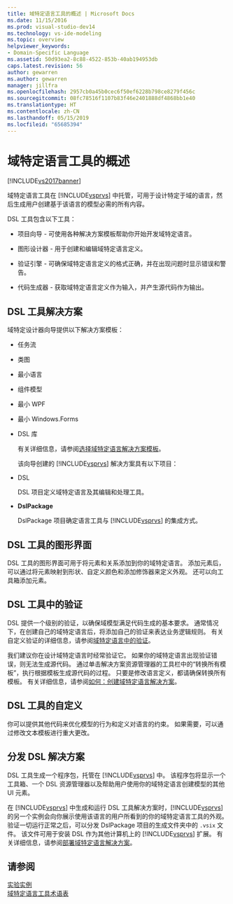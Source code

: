 ```yaml
---
title: 域特定语言工具的概述 | Microsoft Docs
ms.date: 11/15/2016
ms.prod: visual-studio-dev14
ms.technology: vs-ide-modeling
ms.topic: overview
helpviewer_keywords:
- Domain-Specific Language
ms.assetid: 50d93ea2-8c88-4522-853b-40ab194953db
caps.latest.revision: 56
author: gewarren
ms.author: gewarren
manager: jillfra
ms.openlocfilehash: 2957cb0a45b0cec6f50ef6228b798ce8279f456c
ms.sourcegitcommit: 08fc78516f1107b83f46e2401888df4868bb1e40
ms.translationtype: HT
ms.contentlocale: zh-CN
ms.lasthandoff: 05/15/2019
ms.locfileid: "65685394"
---
```

# <a name="overview-of-domain-specific-language-tools"></a>域特定语言工具的概述
[!INCLUDE[vs2017banner](../includes/vs2017banner.md)]

域特定语言工具在 [!INCLUDE[vsprvs](../includes/vsprvs-md.md)] 中托管，可用于设计特定于域的语言，然后生成用户创建基于该语言的模型必需的所有内容。  
  
 DSL 工具包含以下工具：  
  
- 项目向导 - 可使用各种解决方案模板帮助你开始开发域特定语言。  
  
- 图形设计器 - 用于创建和编辑域特定语言定义。  
  
- 验证引擎 - 可确保域特定语言定义的格式正确，并在出现问题时显示错误和警告。  
  
- 代码生成器 - 获取域特定语言定义作为输入，并产生源代码作为输出。  
  
## <a name="the-dsl-tools-solution"></a>DSL 工具解决方案  
 域特定设计器向导提供以下解决方案模板：  
  
- 任务流  
  
- 类图  
  
- 最小语言  
  
- 组件模型  
  
- 最小 WPF  
  
- 最小 Windows.Forms  
  
- DSL 库  
  
  有关详细信息，请参阅[选择域特定语言解决方案模板](../modeling/choosing-a-domain-specific-language-solution-template.md)。  
  
  该向导创建的 [!INCLUDE[vsprvs](../includes/vsprvs-md.md)] 解决方案具有以下项目：  
  
- DSL  
  
   DSL 项目定义域特定语言及其编辑和处理工具。  
  
- **DslPackage**  
  
   DslPackage 项目确定语言工具与 [!INCLUDE[vsprvs](../includes/vsprvs-md.md)] 的集成方式。  
  
## <a name="the-dsl-tools-graphical-interface"></a>DSL 工具的图形界面  
 DSL 工具的图形界面可用于将元素和关系添加到你的域特定语言。 添加元素后，可以通过将元素映射到形状、自定义颜色和添加修饰器来定义外观。 还可以向工具箱添加元素。  
  
## <a name="validation-in-dsl-tools"></a>DSL 工具中的验证  
 DSL 提供一个级别的验证，以确保域模型满足代码生成的基本要求。 通常情况下，在创建自己的域特定语言后，将添加自己的验证来表达业务逻辑规则。 有关自定义验证的详细信息，请参阅[域特定语言中的验证](../modeling/validation-in-a-domain-specific-language.md)。  
  
 我们建议你在设计域特定语言时经常验证它。 如果你的域特定语言出现验证错误，则无法生成源代码。 通过单击解决方案资源管理器的工具栏中的“转换所有模板”，执行根据模板生成源代码的过程。 只要是修改语言定义，都请确保转换所有模板。 有关详细信息，请参阅[如何：创建域特定语言解决方案](../modeling/how-to-create-a-domain-specific-language-solution.md)。  
  
## <a name="customization-of-dsl-tools"></a>DSL 工具的自定义  
 你可以提供其他代码来优化模型的行为和定义对语言的约束。 如果需要，可以通过修改文本模板进行重大更改。  
  
## <a name="distributing-your-dsl-solution"></a>分发 DSL 解决方案  
 DSL 工具生成一个程序包，托管在 [!INCLUDE[vsprvs](../includes/vsprvs-md.md)] 中。 该程序包将显示一个工具箱、一个 DSL 资源管理器以及帮助用户使用你的域特定语言创建模型的其他 UI 元素。  
  
 在 [!INCLUDE[vsprvs](../includes/vsprvs-md.md)] 中生成和运行 DSL 工具解决方案时，[!INCLUDE[vsprvs](../includes/vsprvs-md.md)] 的另一个实例会向你展示使用该语言的用户所看到的你的域特定语言工具的外观。 验证一切运行正常之后，可以分发 DslPackage 项目的生成文件夹中的 `.vsix` 文件。 该文件可用于安装 DSL 作为其他计算机上的 [!INCLUDE[vsprvs](../includes/vsprvs-md.md)] 扩展。  有关详细信息，请参阅[部署域特定语言解决方案](../modeling/deploying-domain-specific-language-solutions.md)。  
  
## <a name="see-also"></a>请参阅  
 [实验实例](../extensibility/the-experimental-instance.md)   
 [域特定语言工具术语表](https://msdn.microsoft.com/ca5e84cb-a315-465c-be24-76aa3df276aa)
